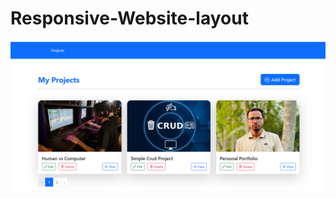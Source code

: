 # Responsive-Website-layout

![image alt](https://github.com/Wrong1234/Responsive-Website-layout/blob/f100127b864b459ce6e73539ee88c70d4c167dd2/Laravel%20CRUD%20Project%20-%20Google%20Chrome%205_22_2025%209_29_47%20AM.png)
